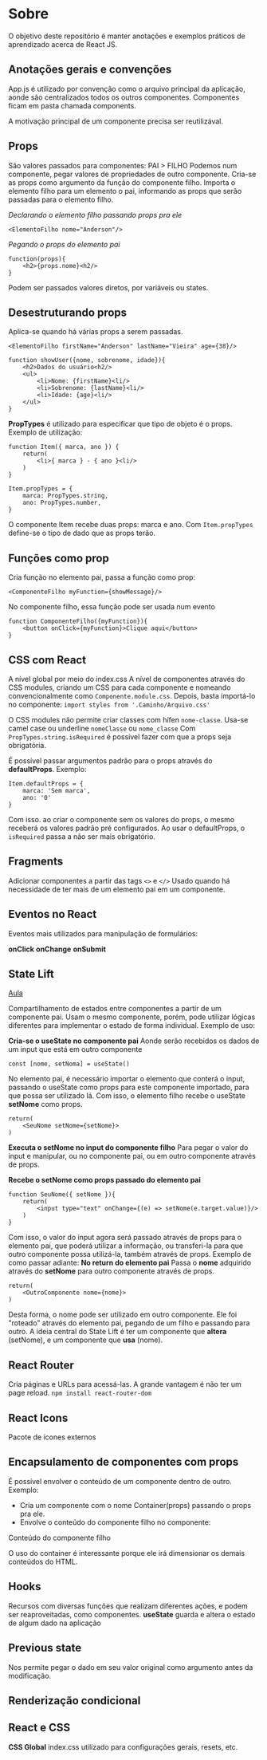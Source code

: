 # Sobre
O objetivo deste repositório é manter anotações e exemplos práticos de aprendizado acerca de React JS.

## Anotações gerais e convenções
App.js é utilizado por convenção como o arquivo principal da aplicação, aonde são centralizados todos os outros componentes.
Componentes ficam em pasta chamada components.

A motivação principal de um componente precisa ser reutilizával.

## Props
São valores passados para componentes: PAI > FILHO
Podemos num componente, pegar valores de propriedades de outro componente.
Cria-se as props como argumento da função do componente filho. Importa o elemento filho para um elemento o pai, informando as props que serão passadas para o elemento filho.

*Declarando o elemento filho passando props pra ele*

`<ElementoFilho nome="Anderson"/>`

*Pegando o props do elemento pai*

```
function(props){
    <h2>{props.nome}<h2/>
}
```
Podem ser passados valores diretos, por variáveis ou states.
## Desestruturando props
Aplica-se quando há várias props a serem passadas.

`<ElementoFilho firstName="Anderson" lastName="Vieira" age={38}/>`

```
function showUser({nome, sobrenome, idade}){
    <h2>Dados do usuário<h2/>
    <ul>
        <li>Nome: {firstName}<li/>
        <li>Sobrenome: {lastName}<li/>
        <li>Idade: {age}<li/>
    </ul>
}
```

**PropTypes** é utilizado para especificar que tipo de objeto é o props. Exemplo de utilização: 
```
function Item({ marca, ano }) {
    return(
        <li>{ marca } - { ano }<li/>
    )
}

Item.propTypes = {
    marca: PropTypes.string,
    ano: PropTypes.number,
}
```

O componente Item recebe duas props: marca e ano. Com `Item.propTypes` define-se o tipo de dado que as props terão.

## Funções como prop
Cria função no elemento pai, passa a função como prop:

`<ComponenteFilho myFunction={showMessage}/>`

No componente filho, essa função pode ser usada num evento

```
function ComponenteFilho({myFunction}){
    <button onClick={myFunction}>Clique aqui</button>
}
```

## CSS com React
A nível global por meio do index.css
A nível de componentes através do CSS modules, criando um CSS para cada componente e nomeando convencionalmente como `Componente.module.css`. Depois, basta importá-lo no componente: `import styles from '.Caminho/Arquivo.css'`

O CSS modules não permite criar classes com hífen `nome-classe`. Usa-se camel case ou underline `nomeClasse` ou `nome_classe`
Com `PropTypes.string.isRequired` é possível fazer com que a props seja obrigatória.

É possível passar argumentos padrão para o props através do **defaultProps**. Exemplo:

```
Item.defaultProps = {
    marca: 'Sem marca',
    ano: '0'
}
```
Com isso. ao criar o componente sem os valores do props, o mesmo receberá os valores padrão pré configurados. Ao usar o defaultProps, o `isRequired` passa a não ser mais obrigatório.

## Fragments
Adicionar componentes a partir das tags `<>` e `</>`
Usado quando há necessidade de ter mais de um elemento pai em um componente.

## Eventos no React
Eventos mais utilizados para manipulação de formulários:

**onClick**
**onChange**
**onSubmit**

## State Lift 
[Aula](https://www.youtube.com/watch?v=01Gj6i2wlS4&list=PLnDvRpP8BneyVA0SZ2okm-QBojomniQVO&index=14)

Compartilhamento de estados entre componentes a partir de um componente pai. Usam o mesmo componente, porém, pode utilizar lógicas diferentes para implementar o estado de forma individual.
Exemplo de uso: 

**Cria-se o useState no componente pai** 
Aonde serão recebidos os dados de um input que está em outro componente

`const [nome, setNoma] = useState()`

No elemento pai, é necessário importar o elemento que conterá o input, passando o useState como props para este componente importado, para que possa ser utilizado lá. Com isso, o elemento filho recebe o useState **setNome** como props.

```
return(
    <SeuNome setNome={setNome}>
)
```

**Executa o setNome no input do componente filho**
Para pegar o valor do input e manipular, ou no componente pai, ou em outro componente através de props.

**Recebe o setNome como props passado do elemento pai**

```
function SeuNome({ setNome }){
    return(
        <input type="text" onChange={(e) => setNome(e.target.value)}/>
    )
}
```

Com isso, o valor do input agora será passado através de props para o elemento pai, que poderá utilizar a informação, ou transferi-la para que outro componente possa utilizá-la, também através de props.
Exemplo de como passar adiante:
**No return do elemento pai**
Passa o **nome** adquirido através do **setNome** para outro componente através de props.

```
return(
    <OutroComponente nome={nome}>
)
```
Desta forma, o nome pode ser utilizado em outro componente. Ele foi "roteado" através do elemento pai, pegando de um filho e passando para outro.
A ideia central do State Lift é ter um componente que **altera** (setNome), e um componente que **usa** (nome).

## React Router
Cria páginas e URLs para acessá-las.
A grande vantagem é não ter um page reload.
`npm install react-router-dom`

## React Icons
Pacote de ícones externos

## Encapsulamento de componentes com props
É possível envolver o conteúdo de um componente dentro de outro. Exemplo:
- Cria um componente com o nome Container(props) passando o props pra ele.
- Envolve o conteúdo do componente filho no componente:

 <Container>
    <div>Conteúdo do componente filho</div>
 <Container />

 O uso do container é interessante porque ele irá dimensionar os demais conteúdos do HTML.

## Hooks
Recursos com diversas funções que realizam diferentes ações, e podem ser reaproveitadas, como componentes. 
**useState** guarda e altera o estado de algum dado na aplicação

## Previous state
Nos permite pegar o dado em seu valor original como argumento antes da modificação.

## Renderização condicional

## React e CSS

**CSS Global**
index.css utilizado para configurações gerais, resets, etc.